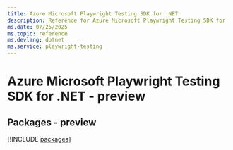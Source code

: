 ```yaml
---
title: Azure Microsoft Playwright Testing SDK for .NET
description: Reference for Azure Microsoft Playwright Testing SDK for .NET
ms.date: 07/25/2025
ms.topic: reference
ms.devlang: dotnet
ms.service: playwright-testing
---
```

# Azure Microsoft Playwright Testing SDK for .NET - preview
## Packages - preview
[!INCLUDE [packages](microsoft-playwright-testing-index.md)]